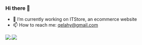 ### Hi there 👋

<!--
**Elahy/Elahy** is a ✨ _special_ ✨ repository because its `README.md` (this file) appears on your GitHub profile.

Here are some ideas to get you started:
-->
- 🔭 I’m currently working on ITStore, an ecommerce website
- 📫 How to reach me: qelahy@gmail.com
<a href="https://github.com/Elahy/github-readme-stats">
  <img align="center" src="https://github-readme-stats.vercel.app/api/top-langs/?username=Elahy&hide=html,css&exclude_repo=ocr-cnn,covid19-detection-xray,course-projects&layout=compact" />
</a>
<a href="https://github.com/Elahy/github-readme-stats">
  <img align="center" src="https://github-readme-stats.vercel.app/api?username=Elahy&count_private=true&theme=dark&show_icons=true" />
</a>


